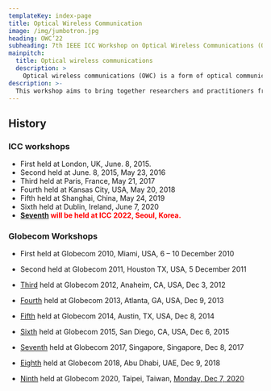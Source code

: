 ```yaml
---
templateKey: index-page
title: Optical Wireless Communication
image: /img/jumbotron.jpg
heading: OWC’22
subheading: 7th IEEE ICC Workshop on Optical Wireless Communications (OWC'22)
mainpitch:
  title: Optical wireless communications
  description: >
    Optical wireless communications (OWC) is a form of optical communication in which unguided visible, infrared (IR), or ultraviolet (UV) light is used to carry a signal.
description: >-
  This workshop aims to bring together researchers and practitioners from academia and industry working in emerging LiFi, visible light communications (VLC) and underwater optical communications as well as the traditional wireless infrared communications (IRC) to present, share and discuss their latest research results.
---
```


## History

### ICC workshops

- First held at London, UK, June. 8, 2015.
- Second held at June. 8, 2015, May 23, 2016
- Third held at Paris, France, May 21, 2017
- Fourth held at Kansas City, USA, May 20, 2018
- Fifth held at Shanghai, China, May 24, 2019
- Sixth held at Dublin, Ireland, June 7, 2020
- **<span style="color: red; ">[Seventh](http://yamazato.ilas.nagoya-u.ac.jp/owc2022/index.html) will be held at ICC 2022, Seoul, Korea.</span>**

### Globecom Workshops

- First held at Globecom 2010, Miami, USA, 6 – 10 December 2010

- Second held at Globecom 2011, Houston TX, USA, 5 December 2011

- [Third](http://www.bu.edu/smartlighting/optical-wireless-communications-workshop/) held at Globecom 2012, Anaheim, CA, USA, Dec 3, 2012

- [Fourth](https://www.ece.mcmaster.ca/~hranilovic/owc13/OWC_2013/Home.html) held at Globecom 2013, Atlanta, GA, USA, Dec 9, 2013

- [Fifth](http://www.bu.edu/smartlighting/5th-ieee-workshop-on-optical-wireless-communications-owc14/) held at Globecom 2014, Austin, TX, USA, Dec 8, 2014

- [Sixth](http://owcworkshop.ok.ubc.ca/) held at Globecom 2015, San Diego, CA, USA, Dec 6, 2015

- [Seventh](https://globecom2017.ieee-globecom.org/workshop/ws-11-7th-ieee-globecom-workshop-optical-wireless-communications-owc%e2%80%9917) held at Globecom 2017, Singapore, Singapore, Dec 8, 2017

- [Eighth](http://yamazato.ilas.nagoya-u.ac.jp/owc/index.html) held at Globecom 2018, Abu Dhabi, UAE, Dec 9, 2018

- [Ninth](http://yamazato.ilas.nagoya-u.ac.jp/owc-2020/index.html) held at Globecom 2020, Taipei, Taiwan, [Monday, Dec 7, 2020](https://globecom2020.ieee-globecom.org/workshop/ws-01-workshop-optical-wireless-communications-owc)
